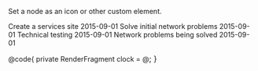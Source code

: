 ﻿<Codebox Title="Basic">
    <Description>
        <p>
            Set a node as an icon or other custom element.
        </p>
    </Description>
    <Demo>
        <Timeline>
            <TimelineItem>Create a services site 2015-09-01</TimelineItem>
            <TimelineItem>Solve initial network problems 2015-09-01</TimelineItem>
            <TimelineItem Color="TimelineColor.Red" Dot="clock">Technical testing 2015-09-01</TimelineItem>
            <TimelineItem>Network problems being solved 2015-09-01</TimelineItem>
        </Timeline>
    </Demo>
</Codebox>

@code{
    private RenderFragment clock = @<Icon Type="IconType.Outlined.Clock_Circle" Style="font-size:16px" />;
}